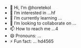 - 👋 Hi, I’m @horetekol
- 👀 I’m interested in ...hf
- 🌱 I’m currently learning ...
- 💞️ I’m looking to collaborate on ...
- 📫 How to reach me ...4
- 😄 Pronouns: ...
- ⚡ Fun fact: ...
hd4565
<!---ddd95dfgdf
horetekol/horetekol is a ✨ special ✨ repositorsdfy because its `README.md` (this file) appears on your GitHub profile.
You can click the Preview link to take a look at your changes.63fhghfg
